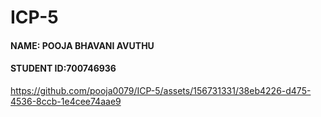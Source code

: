 # ICP-5
#### NAME: POOJA BHAVANI AVUTHU
#### STUDENT ID:700746936

https://github.com/pooja0079/ICP-5/assets/156731331/38eb4226-d475-4536-8ccb-1e4cee74aae9



